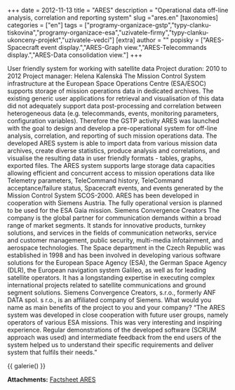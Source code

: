+++
date = 2012-11-13
title = "ARES"
description = "Operational data off-line analysis, correlation and reporting system"
slug ="ares.en"
[taxonomies]
categories = ["en"]
tags = ["programy-organizace-gstp","typy-clanku-tiskovina","programy-organizace-esa","uzivatele-firmy","typy-clanku-ukonceny-projekt","uzivatele-vedci"]
[extra]
author = ""
popisky = ["ARES-Spacecraft event display.","ARES-Graph view.","ARES-Telecommands display.","ARES-Data consolidation view."]
+++

User friendly system for working with satellite data Project duration: 2010 to 2012 Project manager: Helena Kalenská The Mission Control System infrastructure at the European Space Operations Centre (ESA/ESOC) supports storage of mission operations data in dedicated archives. The existing generic user applications for retrieval and visualisation of this data did not adequately support data post-processing and correlation between heterogeneous data (e.g. telecommands, events, monitoring parameters, configuration variables). Therefore the GSTP activity ARES was launched with the goal to design and develop a pre-operational system for off-line analysis, correlation, and reporting of such mission operations data. The developed ARES system is able to import data from various mission data archives, create diverse statistics, produce analysis and correlations, and visualise the resulting data in user friendly formats - tables, graphs, exported files. The ARES system supports large storage data capacities allowing efficient and concurrent access to mission operations data like Telemetry parameters, TeleCommand history, TeleCommand acceptance/failure status, Spacecraft events, and events generated by the Mission Control System SCOS-2000. ARES has been developed in cooperation with Siemens Austria. The fully operational version is planned to be used for the ESA Gaia mission. Siemens Convergence Creators The company is the global partner for communication demands within a broad range of market segments. It stands for innovative products, turnkey solutions, and services in the fields of communication networks, service and customer management, public security, multi-media infotainment, and aerospace technologies. The Space department in the Czech Republic was established in 1998 and has been involved in developing various software solutions for the European Space Agency (ESA), the German Space Agency (DLR), the European navigation system Galileo, as well as for leading satellite operators. It has a longstanding expertise in executing complex international projects related to satellite communications and ground segment solutions. Siemens Convergence Creators, s.r.o., formerly ANF DATA spol. s r.o., is an affiliated company of Siemens. What would you name as main benefits of the project to you and your company? “The ARES system was developed in close cooperation with future user groups, namely operators of various ESA missions. This was very interesting and inspiring experience. Regular demonstrations of the developed software (SCRUM approach was used) and intermediate feedback from the end users of the system helped us to understand their specific requirements and deliver system that fulfils their needs.”

{{ galerie() }}

**Attachments:**
[Factsheet ARES]

[Factsheet ARES]: csofactsheets-ares-web.pdf
